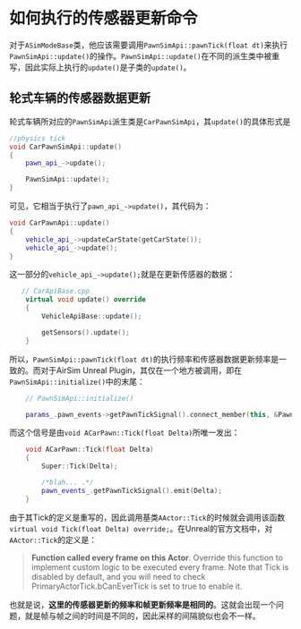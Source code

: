 # 如何执行的传感器更新命令
对于`ASimModeBase`类，他应该需要调用`PawnSimApi::pawnTick(float dt)`来执行`PawnSimApi::update()`的操作。`PawnSimApi::update()`在不同的派生类中被重写，因此实际上执行的`update()`是子类的`update()`。

## 轮式车辆的传感器数据更新
轮式车辆所对应的`PawnSimApi`派生类是`CarPawnSimApi`，其`update()`的具体形式是
```cpp
//physics tick
void CarPawnSimApi::update()
{
    pawn_api_->update();

    PawnSimApi::update();
}
```
可见，它相当于执行了`pawn_api_->update()`，其代码为：
```cpp
void CarPawnApi::update()
{
    vehicle_api_->updateCarState(getCarState());
    vehicle_api_->update();
}
```
这一部分的`vehicle_api_->update();`就是在更新传感器的数据：
```cpp 
   // CarApiBase.cpp
    virtual void update() override
    {
        VehicleApiBase::update();

        getSensors().update();
    }
```
所以，`PawnSimApi::pawnTick(float dt)`的执行频率和传感器数据更新频率是一致的。而对于AirSim Unreal Plugin，其仅在一个地方被调用，即在`PawnSimApi::initialize()`中的末尾：
```cpp
    // PawnSimApi::initialize()

    params_.pawn_events->getPawnTickSignal().connect_member(this, &PawnSimApi::pawnTick);
```
而这个信号是由`void ACarPawn::Tick(float Delta)`所唯一发出：
```cpp
    void ACarPawn::Tick(float Delta)
    {
        Super::Tick(Delta);

        /*blah... .*/
        pawn_events_.getPawnTickSignal().emit(Delta);
    }
```
由于其Tick的定义是重写的，因此调用基类`AActor::Tick`的时候就会调用该函数`virtual void Tick(float Delta) override;`。在Unreal的官方文档中，对`AActor::Tick`的定义是：

> **Function called every frame on this Actor**. Override this function to implement custom logic to be executed every frame. Note that Tick is disabled by default, and you will need to check PrimaryActorTick.bCanEverTick is set to true to enable it.

也就是说，**这里的传感器更新的频率和帧更新频率是相同的**。这就会出现一个问题，就是帧与帧之间的时间是不同的，因此采样的间隔貌似也会不一样。